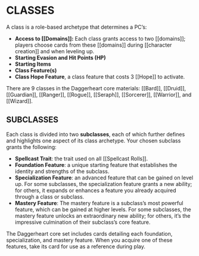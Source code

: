 # CLASSES

A class is a role-based archetype that determines a PC’s:

- **Access to [[Domains]]:** Each class grants access to two [[domains]]; players choose cards from these [[domains]] during [[character creation]] and when leveling up.
- **Starting Evasion and Hit Points (HP)**
- **Starting Items**
- **Class Feature(s)**
- **Class Hope Feature**, a class feature that costs 3 [[Hope]] to activate.

There are 9 classes in the Daggerheart core materials: [[Bard]], [[Druid]], [[Guardian]], [[Ranger]], [[Rogue]], [[Seraph]], [[Sorcerer]], [[Warrior]], and [[Wizard]].

## SUBCLASSES
Each class is divided into two **subclasses**, each of which further defines and highlights one aspect of its class archetype. Your chosen subclass grants the following:

- **Spellcast Trait**: the trait used on all [[Spellcast Rolls]].
- **Foundation Feature**: a unique starting feature that establishes the identity and strengths of the subclass.
- **Specialization Feature**: an advanced feature that can be gained on level up. For some subclasses, the specialization feature grants a new ability; for others, it expands or enhances a feature you already acquired through a class or subclass.
- **Mastery Feature**: The mastery feature is a subclass’s most powerful feature, which can be gained at higher levels. For some subclasses, the mastery feature unlocks an extraordinary new ability; for others, it’s the impressive culmination of their subclass’s core feature.

The Daggerheart core set includes cards detailing each foundation, specialization, and mastery feature. When you acquire one of these features, take its card for use as a reference during play.